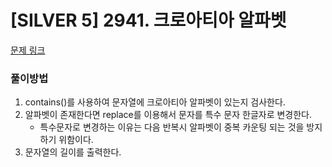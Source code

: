 # [SILVER 5] 2941. 크로아티아 알파벳 

[문제 링크](https://www.acmicpc.net/problem/2941)

### 풀이방법
1. contains()를 사용하여 문자열에 크로아티아 알파벳이 있는지 검사한다.
2. 알파벳이 존재한다면 replace를 이용해서 문자를 특수 문자 한글자로 변경한다.
   - 특수문자로 변경하는 이유는 다음 반복시 알파벳이 중복 카운팅 되는 것을 방지하기 위함이다.
3. 문자열의 길이를 출력한다. 

